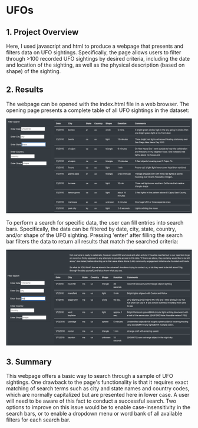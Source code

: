# UFOs

## 1. Project Overview

Here, I used javascript and html to produce a webpage that presents and filters data on UFO sightings. 
Specifically, the page allows users to filter through >100 recorded UFO sightings by desired criteria, 
including the date and location of the sighting, as well as the physical description (based on shape) of the sighting.

## 2. Results

The webpage can be opened with the index.html file in a web browser. The opening page presents a complete table of all 
UFO sightings in the dataset:

![](resources/table_nofilter.png)

To perform a search for specific data, the user can fill entries into search bars. Specifically, the data can be filtered
by date, city, state, country, and/or shape of the UFO sighting. Pressing 'enter' after filling the search bar filters the data 
to return all results that match the searched criteria:

![](resources/table_filtered.png)

## 3. Summary

This webpage offers a basic way to search through a sample of UFO sightings. One drawback to the page's functionality is that
it requires exact matching of search terms such as city and state names and country codes, which are normally capitalized but
are presented here in lower case. A user will need to be aware of this fact to conduct a successful search. Two options to 
improve on this issue would be to enable case-insensitivity in the search bars, or to enable a dropdown menu or word bank of 
all available filters for each search bar. 